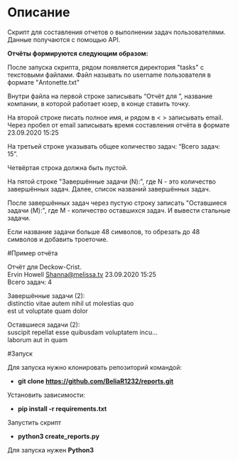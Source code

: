 # Описание

Скрипт для составления отчетов о выполнении задач пользователями.
Данные получаются с помощью API. 

**Отчёты формируются следующим образом:**

После запуска скрипта, рядом появляется директория "tasks" с текстовыми файлами. Файл называть по username пользователя в формате "Antonette.txt"

Внутри файла на первой строке записывать “Отчёт для ”, название компании, в которой работает юзер, в конце ставить точку.

На второй строке писать полное имя, и рядом в < > записывать email. Через пробел от email записывать время составления отчёта в формате 23.09.2020 15:25

На третьей строке указывать общее количество задач: “Всего задач: 15”.

Четвёртая строка должна быть пустой.

На пятой строке "Завершённые задачи (N):", где N - это количество завершённых задач. Далее, список названий завершённых задач.

После завершённых задач через пустую строку записать "Оставшиеся задачи (M):", где M - количество оставшихся задач. И вывести стальные задачи.

Если название задачи больше 48 символов, то обрезать до 48 символов и добавить троеточие.

#Пример отчёта

Отчёт для Deckow-Crist.  
Ervin Howell <Shanna@melissa.tv> 23.09.2020 15:25  
Всего задач: 4

 

Завершённые задачи (2):  
distinctio vitae autem nihil ut molestias quo  
est ut voluptate quam dolor

 

Оставшиеся задачи (2):  
suscipit repellat esse quibusdam voluptatem incu...  
laborum aut in quam

#Запуск

Для запуска нужно клонировать репозиторий командой:
+ **git clone https://github.com/BeliaR1232/reports.git**   
  
Установить зависимости:
+ **pip install -r requirements.txt**   
  
Запустить скрипт
+ **python3 create_reports.py**   
  
Для запуска нужен **Python3**
